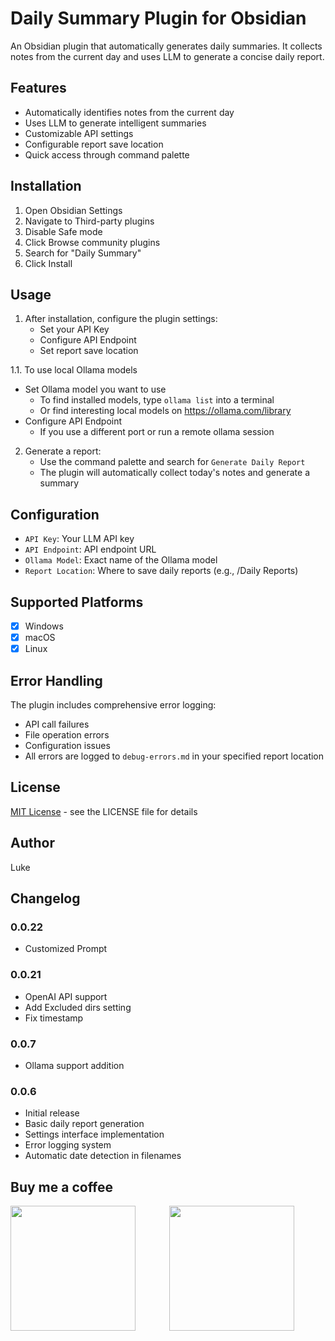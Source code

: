 # Daily Summary Plugin for Obsidian

An Obsidian plugin that automatically generates daily summaries. It collects notes from the current day and uses LLM to generate a concise daily report.

## Features

- Automatically identifies notes from the current day
- Uses LLM to generate intelligent summaries
- Customizable API settings
- Configurable report save location
- Quick access through command palette

## Installation

1. Open Obsidian Settings
2. Navigate to Third-party plugins
3. Disable Safe mode
4. Click Browse community plugins
5. Search for "Daily Summary"
6. Click Install

## Usage

1. After installation, configure the plugin settings:
   - Set your API Key
   - Configure API Endpoint
   - Set report save location

1.1. To use local Ollama models

- Set Ollama model you want to use
  - To find installed models, type `ollama list` into a terminal
  - Or find interesting local models on https://ollama.com/library
- Configure API Endpoint
  - If you use a different port or run a remote ollama session

2. Generate a report:
   - Use the command palette and search for `Generate Daily Report`
   - The plugin will automatically collect today's notes and generate a summary

## Configuration

- `API Key`: Your LLM API key
- `API Endpoint`: API endpoint URL
- `Ollama Model`: Exact name of the Ollama model
- `Report Location`: Where to save daily reports (e.g., /Daily Reports)

## Supported Platforms

- [x] Windows
- [x] macOS
- [x] Linux

## Error Handling

The plugin includes comprehensive error logging:

- API call failures
- File operation errors
- Configuration issues
- All errors are logged to `debug-errors.md` in your specified report location

## License

[MIT License](LICENSE) - see the LICENSE file for details

## Author

Luke

## Changelog

### 0.0.22

- Customized Prompt

### 0.0.21

- OpenAI API support
- Add Excluded dirs setting
- Fix timestamp

### 0.0.7

- Ollama support addition

### 0.0.6

- Initial release
- Basic daily report generation
- Settings interface implementation
- Error logging system
- Automatic date detection in filenames

## Buy me a coffee

<img src="imgs/aipay.JPG" alt="" width="200" height="" style="margin-right: 50px">

<img src="imgs/bmc_qr.png" alt="" width="200" height="">
